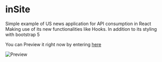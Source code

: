# inSite
Simple example of US news application for API consumption in React Making use of its new functionalities like Hooks. In addition to its styling with bootstrap 5


You can Preview it right now by entering [here](https://insite.netlify.app/)

![Preview](./src/preview.png)
